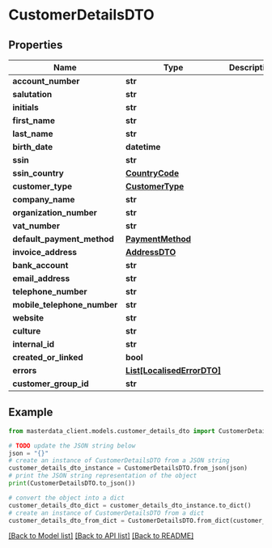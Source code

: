# CustomerDetailsDTO


## Properties

Name | Type | Description | Notes
------------ | ------------- | ------------- | -------------
**account_number** | **str** |  | [optional] 
**salutation** | **str** |  | [optional] 
**initials** | **str** |  | [optional] 
**first_name** | **str** |  | [optional] 
**last_name** | **str** |  | [optional] 
**birth_date** | **datetime** |  | [optional] 
**ssin** | **str** |  | [optional] 
**ssin_country** | [**CountryCode**](CountryCode.md) |  | [optional] 
**customer_type** | [**CustomerType**](CustomerType.md) |  | [optional] 
**company_name** | **str** |  | [optional] 
**organization_number** | **str** |  | [optional] 
**vat_number** | **str** |  | [optional] 
**default_payment_method** | [**PaymentMethod**](PaymentMethod.md) |  | [optional] 
**invoice_address** | [**AddressDTO**](AddressDTO.md) |  | [optional] 
**bank_account** | **str** |  | [optional] 
**email_address** | **str** |  | [optional] 
**telephone_number** | **str** |  | [optional] 
**mobile_telephone_number** | **str** |  | [optional] 
**website** | **str** |  | [optional] 
**culture** | **str** |  | [optional] 
**internal_id** | **str** |  | [optional] 
**created_or_linked** | **bool** |  | [optional] 
**errors** | [**List[LocalisedErrorDTO]**](LocalisedErrorDTO.md) |  | [optional] 
**customer_group_id** | **str** |  | [optional] 

## Example

```python
from masterdata_client.models.customer_details_dto import CustomerDetailsDTO

# TODO update the JSON string below
json = "{}"
# create an instance of CustomerDetailsDTO from a JSON string
customer_details_dto_instance = CustomerDetailsDTO.from_json(json)
# print the JSON string representation of the object
print(CustomerDetailsDTO.to_json())

# convert the object into a dict
customer_details_dto_dict = customer_details_dto_instance.to_dict()
# create an instance of CustomerDetailsDTO from a dict
customer_details_dto_from_dict = CustomerDetailsDTO.from_dict(customer_details_dto_dict)
```
[[Back to Model list]](../README.md#documentation-for-models) [[Back to API list]](../README.md#documentation-for-api-endpoints) [[Back to README]](../README.md)


